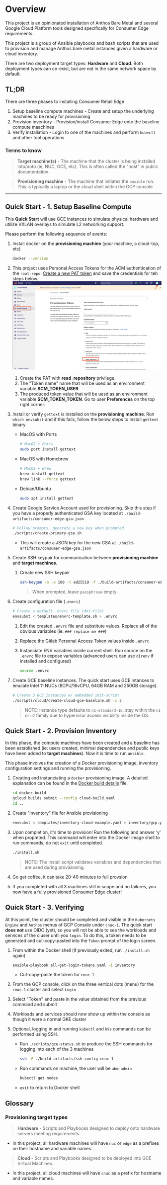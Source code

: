 # Overview

This project is an opinionated installation of Anthos Bare Metal and several Google Cloud Platform tools designed specifically for Consumer Edge requirements.

This project is a group of Ansible playbooks and bash scripts that are used to provision and manage Anthos bare metal instances given a hardware or cloud inventory.

There are two deployment target types: **Hardware** and **Cloud**. Both deployment types can co-exist, but are not in the same network space by default.

## TL;DR

There are three phases to installing Consumer Retail Edge

1. Setup baseline compute machines - Create and setup the underlying machines to be ready for provisioning
1. Provision inventory - Provision/install Consumer Edge onto the baseline compute maachines
1. Verify installation - Login to one of the machines and perform `kubectl` and other tool operations

### Terms to know

> **Target machine(s)** - The machine that the cluster is being installed into/onto (ie, NUC, GCE, etc). This is often called the "host" in public documentation.

> **Provisioning machine** - The machine that initiates the `ansible` run. This is typically a laptop or the cloud shell within the GCP console

---

## Quick Start - 1. Setup Baseline Compute

This **Quick Start** will use GCE instances to simulate physical hardware and utilize VXLAN overlays to simulate L2 networking support.

Please perform the following sequence of events:

1. Install docker on the **provisioning machine** (your machine, a cloud-top, etc)

    ```bash
    docker --version
    ```

1. This project uses Personal Access Tokens for the ACM authentication of the `root-repo`. [Create a new PAT token](https://docs.gitlab.com/ee/user/project/deploy_tokens/) and save the credentials for teh steps below. ![gitlab token](docs/Gitlab_token.png)
    1. Create the PAT with **read_repository** privilege.
    1. The "Token name" name that will be used as an environment variable **SCM_TOKEN_USER**.
    1. The produced token value that will be uesd as an environment variable **SCM_TOKEN_TOKEN**. Go to user **Preferences** on the top right corner.

1. Install or verify `gettext` is installed on the **provisioning machine**. Run `which envsubst` and if this fails, follow the below steps to install `gettext` binary

    * MacOS with Ports
        ```bash
        # MacOS + Ports
        sudo port install gettext
        ```

    * MacOS with Homebrew
        ```bash
        # MacOS + Brew
        brew install gettext
        brew link --force gettext
        ```

    * Debian/Ubuntu
        ```bash
        sudo apt install gettext
        ```

1. Create Google Service Account used for provisioning.  Skip this step if you have a properly authenticated GSA key located at `./build-artifacts/consumer-edge-gsa.json`

    ```bash
    # Follow prompts, generate a new key when prompted
    ./scripts/create-primary-gsa.sh
    ```

    * This will create a JSON key for the new GSA at `./build-artifacts/consumer-edge-gsa.json`

1. Create SSH keypair for communication between **provisioning machine** and **target machines**.

    1. Create new SSH keypair
        ```bash
        ssh-keygen -o -a 100 -t ed25519 -f ./build-artifacts/consumer-edge-machine2
        ```
        > When prompted, leave `passphrase` empty

1. Create configuration file (`.envrc`)

    ```bash
    # Create a default .envrc file (dot-file)
    envsubst < templates/envrc-template.sh > .envrc
    ```

    1. Edit the created `.envrc` file and substitute values. Replace all of the obvious variables (ie: `### replace me ###`)

    1. Replace the Gitlab Personal Access Token values inside `.envrc`

    1. Instanciate ENV variables inside current shell. Run source on the `.envrc` file to expose variables (advanced users can use `direnv` if installed and configured)

        ```bash
        source .envrc
        ```

1. Create GCE baseline instances.
    The quick start uses GCE intances to emulate Intel 11 NUCs (8CPU/16vCPU, 64GB RAM and 250GB storage).

    ```bash
    # Create 3 GCE instances w/ embedded init-script
    ./scripts/cloud/create-cloud-gce-baseline.sh -c 3
    ```

    > NOTE: Instance type defaults to `n1-standard-16`, stay within the `n1` or `n2` family due to hypervisor access visibility inside the OS.


## Quick Start - 2. Provision Inventory

In this phase, the compute machines have been created and a baseline has been established (ie: users created, minimal dependencies and public keys have been added to **target machines**). Now it is time to run `ansible`.

This phase involves the creation of a Docker provisioning image, inventory configuration settings and running the provisioning.

1. Creating and instanciating a `docker` provisioning image. A detailed explanation can be found in the [Docker build details](docker-build/README.md) file.

    ```bash
    cd docker-build
    gcloud builds submit --config cloud-build.yaml .
    cd ..
    ```

1. Create "inventory" file for Ansible provisioning

    ```bash
    envsubst < templates/inventory-cloud-example.yaml > inventory/gcp.yml
    ```

1. Upon completion, it's time to provision! Run the following and answer 'y' when propmted. This command will enter into the Docker image shell to run commands, do not `exit` until completed.
    ```bash
    ./install.sh
    ```

    > NOTE: The install script validates variables and dependencies that are used during provisioning.

1. Go get coffee, it can take 20-40 minutes to full provsion

1. If you completed with all 3 machines still in scope and no failures, you now have a fully provisioned Consumer Edge cluster!


## Quick Start - 3. Verifying

At this point, the cluster should be completed and visible in the `Kubernets Engine` and `Anthos` menus of GCP Console under `cnuc-1`. The quick start **does not** use OIDC (yet), so you will not be able to see the workloads and services of the cluser until you `login`. To do this, a token needs to be generated and cut-copy-pasted into the `Token` prompt of the login screen.

1. From within the Docker shell (if previously exited, run `./install.sh` again)

    ```bash
    ansible-playbook all-get-login-tokens.yaml -i inventory
    ```

    * Cut-copy-paste the token for `cnuc-1`

1. From the GCP console, click on the three vertical dots (menu) for the `cnuc-1` cluster and select `Login`

1. Select "Token" and paste in the value obtained from the previous command and submit

1. Workloads and services should now show up within the console as though it were a normal GKE cluster

1. Optional, logging in and running `kubectl` and `k9s` commands can be performed using SSH.

    * Run `./scripts/gce-status.sh` to produce the SSH commands for logging into each of the 3 machines

        ```bash
        ssh -F ./build-artifacts/ssh-config cnuc-1
        ```
    * Run commands on machine, the user will be `abm-admin`

        ```bash
        kubectl get nodes
        ```
    * `exit` to return to Docker shell

## Glossary

### Provisioning target types

> **Hardware** - Scripts and Playbooks designed to deploy onto hardware servers meeting requirements.
* In this project, all hardware machines will have `nuc` or `edge` as a prefixes on their hostname and variable names.

> **Cloud** - Scripts and Playbooks designed to be deployed into GCE Virtual Machines.
* In this project, all cloud machines will have `cnuc` as a prefix for hostname and variable names.
